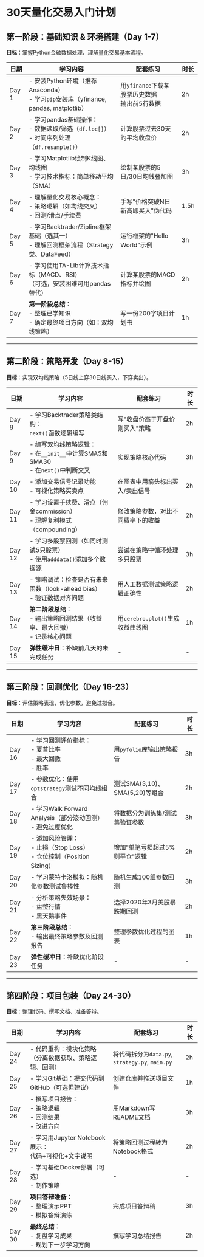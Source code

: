 # 30天量化交易入门计划

## 第一阶段：基础知识 & 环境搭建（Day 1-7）
**目标**：掌握Python金融数据处理、理解量化交易基本流程。

| 日期   | 学习内容                                                                 | 配套练习                                | 时长  |
|--------|--------------------------------------------------------------------------|-----------------------------------------|-------|
| Day 1  | - 安装Python环境（推荐Anaconda）<br>- 学习`pip`安装库（yfinance, pandas, matplotlib） | 用`yfinance`下载某股票历史数据<br>输出前5行数据 | 2h    |
| Day 2  | - 学习pandas基础操作：<br>  - 数据读取/筛选（`df.loc[]`）<br>  - 时间序列处理（`df.resample()`） | 计算股票过去30天的平均收盘价            | 2h    |
| Day 3  | - 学习Matplotlib绘制K线图、均线图<br>- 学习技术指标：简单移动平均（SMA）              | 绘制某股票的5日/30日均线叠加图           | 3h    |
| Day 4  | - 理解量化交易核心概念：<br>  - 策略逻辑（如均线交叉）<br>  - 回测/滑点/手续费           | 手写"价格突破N日新高即买入"伪代码        | 1.5h  |
| Day 5  | - 学习Backtrader/Zipline框架基础（选其一）<br>- 理解回测框架流程（Strategy类、DataFeed） | 运行框架的"Hello World"示例             | 3h    |
| Day 6  | - 学习使用TA-Lib计算技术指标（MACD、RSI）<br>（可选，安装困难可用pandas替代）        | 计算某股票的MACD指标并绘图               | 2h    |
| Day 7  | **第一阶段总结**：<br>- 整理已学知识<br>- 确定最终项目方向（如：双均线策略）            | 写一份200字项目计划书                   | 1h    |

---

## 第二阶段：策略开发（Day 8-15）
**目标**：实现双均线策略（5日线上穿30日线买入，下穿卖出）。

| 日期    | 学习内容                                                                 | 配套练习                                | 时长  |
|---------|--------------------------------------------------------------------------|-----------------------------------------|-------|
| Day 8   | - 学习Backtrader策略类结构：<br>`next()`函数逻辑编写                       | 写"收盘价高于开盘价则买入"策略           | 2h    |
| Day 9   | - 编写双均线策略逻辑：<br>  - 在`__init__`中计算SMA5和SMA30<br>  - 在`next()`中判断交叉 | 实现策略核心代码                        | 3h    |
| Day 10  | - 添加交易信号记录功能<br>- 可视化策略买卖点                               | 在图表中用箭头标出买入/卖出信号          | 2h    |
| Day 11  | - 学习设置手续费、滑点（佣金commission）<br>- 理解复利模式（compounding）     | 修改策略参数，对比不同费率下的收益        | 2h    |
| Day 12  | - 学习多股票回测（如同时测试5只股票）<br>- 使用`adddata()`添加多个数据源       | 尝试在策略中循环处理多只股票             | 3h    |
| Day 13  | - 策略调试：检查是否有未来函数（look-ahead bias）<br>- 验证数据对齐问题       | 用人工数据测试策略逻辑正确性             | 2h    |
| Day 14  | **第二阶段总结**：<br>- 输出策略回测结果（收益率、最大回撤）<br>- 记录核心问题 | 用`cerebro.plot()`生成收益曲线图        | 1h    |
| Day 15  | **弹性缓冲日**：补缺前几天的未完成任务                                    | -                                      | -     |

---

## 第三阶段：回测优化（Day 16-23）
**目标**：评估策略表现，优化参数，避免过拟合。

| 日期    | 学习内容                                                                 | 配套练习                                | 时长  |
|---------|--------------------------------------------------------------------------|-----------------------------------------|-------|
| Day 16  | - 学习回测评价指标：<br>  - 夏普比率<br>  - 最大回撤<br>  - 胜率                | 用`pyfolio`库输出策略报告               | 3h    |
| Day 17  | - 参数优化：使用`optstrategy`测试不同均线组合                              | 测试SMA(3,10)、SMA(5,20)等组合          | 2h    |
| Day 18  | - 学习Walk Forward Analysis（部分滚动回测）<br>- 避免过度优化                 | 将数据分为训练集/测试集验证参数          | 3h    |
| Day 19  | - 添加风险管理：<br>  - 止损（Stop Loss）<br>  - 仓位控制（Position Sizing）   | 增加"单笔亏损超过5%则平仓"逻辑           | 2h    |
| Day 20  | - 学习蒙特卡洛模拟：随机化参数测试鲁棒性                                   | 随机生成100组参数回测                   | 3h    |
| Day 21  | - 分析策略失效场景：<br>  - 盘整行情<br>  - 黑天鹅事件                       | 选择2020年3月美股暴跌期回测             | 2h    |
| Day 22  | **第三阶段总结**：<br>- 输出最终策略参数及回测报告                          | 整理参数优化过程的图表                  | 1h    |
| Day 23  | **弹性缓冲日**：补缺优化阶段任务                                          | -                                      | -     |

---

## 第四阶段：项目包装（Day 24-30）
**目标**：整理代码、撰写文档、准备答辩。

| 日期    | 学习内容                                                                 | 配套练习                                | 时长  |
|---------|--------------------------------------------------------------------------|-----------------------------------------|-------|
| Day 24  | - 代码重构：模块化策略（分离数据获取、策略逻辑、回测）                     | 将代码拆分为`data.py`, `strategy.py`, `main.py` | 2h    |
| Day 25  | - 学习Git基础：提交代码到GitHub（可选但建议）                              | 创建仓库并推送项目文件                  | 1h    |
| Day 26  | - 撰写项目报告：<br>  - 策略逻辑<br>  - 回测结果<br>  - 改进方向              | 用Markdown写README文档                 | 3h    |
| Day 27  | - 学习用Jupyter Notebook展示：<br>  代码+可视化+文字说明                   | 将策略回测过程转为Notebook格式          | 2h    |
| Day 28  | - 学习基础Docker部署（可选）<br>- 制作策略                                | -                                      | -     |
| Day 29  | **项目答辩准备**：<br>- 整理演示PPT<br>- 模拟答辩演练                      | 完成项目答辩稿                          | 3h    |
| Day 30  | **最终总结**：<br>- 复盘学习成果<br>- 规划下一步学习方向                   | 撰写学习总结报告                        | 2h    |
